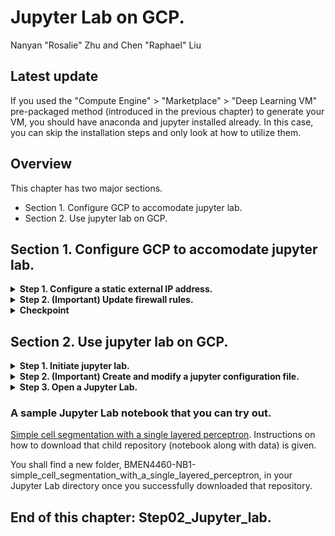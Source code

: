 # Jupyter Lab on GCP.
Nanyan "Rosalie" Zhu and Chen "Raphael" Liu

## Latest update
If you used the "Compute Engine" > "Marketplace" > "Deep Learning VM" pre-packaged method (introduced in the previous chapter) to generate your VM, you should have anaconda and jupyter installed already. In this case, you can skip the installation steps and only look at how to utilize them.

## Overview
This chapter has two major sections.
* Section 1. Configure GCP to accomodate jupyter lab.
* Section 2. Use jupyter lab on GCP.

## Section 1. Configure GCP to accomodate jupyter lab.

<details>
<summary><strong>Step 1. Configure a static external IP address.</strong></summary>
<br>

*To be honest this is not essential, but will make your future life easier. If the IP address is not set to be static, it might change every now and then, and you might have to look up the new IP address each time you need it.*

On GCP, go to "VPC network" > "External IP addresses".

<img src="/Step02_Jupyter_lab/Images/external_IP_address.png" alt="add_new_disk" width="200px" height="350px">

Change the IP address from "Ephemeral" to "Static". Give it a name you like.

<img src="/Step02_Jupyter_lab/Images/configure_static_address.png" alt="add_new_disk" width="300px" height="100px"> <img src="/Step02_Jupyter_lab/Images/configure_static_address_continued.png" alt="add_new_disk" width="300px" height="150px">

</details>

<details>
<summary><strong>Step 2. (Important) Update firewall rules.</strong></summary>
<br>

1. On GCP, go to "VPC network" > "Firewall rules".

<img src="/Step02_Jupyter_lab/Images/firewall_rules.png" alt="add_new_disk" width="500px" height="150px">

2. Set up a new firewall rule as shown below.
*To be frank, you can choose another port number, but we would recommend 4460 since that's the same as your course ID. In this way you won't need to keep track of too many numbers.*

<img src="/Step02_Jupyter_lab/Images/configure_firewall_rules.png" alt="add_new_disk" width="300px" height="500px"> <img src="/Step02_Jupyter_lab/Images/configure_firewall_rules_continued.png" alt="add_new_disk" width="300px" height="500px">

</details>

<details>
<summary><strong>Checkpoint</strong></summary>
<br>

At this stage, we want you to keep track of two things.

1) **Your external IP address.** Can be found in GCP > "Compute Engine" > "VM instances".
(In our case, 35.203.66.22)

<img src="/Step02_Jupyter_lab/Images/your_external_IP_address.png" alt="add_new_disk" width="600px" height="50px">

2) **Your port number that allows HTTP/HTTPS incoming traffic.** Can be found in GCP > "VPC network" > "Firewall rules".
(In our case, port 4460)

<img src="/Step02_Jupyter_lab/Images/your_port_allowed.png" alt="add_new_disk" width="600px" height="50px">

</details>

</details>

## Section 2. Use jupyter lab on GCP.

<details>
<summary><strong>Step 1. Initiate jupyter lab.</strong></summary>
<br>

1. Activate anaconda environment.

Go to GCP, start your VM instance, open SSH terminal. If unfamiliar, refer to chapter "Step00_set_up_GCP".

Activate the environment you need to work with
```
conda activate [myenv]
```

Example:
```
conda activate BMEN4460
```

After doing this, the "(base)" in the command line will become "([myenv])".
    
<img src="/Step02_Jupyter_lab/Images/activate_environment.png" alt="add_new_disk" width="600px" height="50px">


2. Make sure that you have installed jupyter lab.

*If it is already installed (as it should if you followed through chapter "Step01_manage_anaconda_on_GCP"), you can skip this. If not, you can use following command to install one of them. We personally prefer jupyter lab.*
```
conda install jupyter jupyterlab -c anaconda
```


3. Install a jupyter kernel in the respective environment.

```
python -m ipykernel install --user --name [myenv] --display-name "[Python (myenv)]"
```

Example:
```
python -m ipykernel install --user --name BMEN4460 --display-name "Python3.7 BMEN4460"
```    
    
Now the jupyter kernel is distinctively pointing to the python in the corresponding environment.

</details>


<details>
<summary><strong>Step 2. (Important) Create and modify a jupyter configuration file.</strong></summary>
<br>

*For this step, credit goes to [https://tudip.com/blog-post/run-jupyter-notebook-on-google-cloud-platform/](https://tudip.com/blog-post/run-jupyter-notebook-on-google-cloud-platform/). We were unaware of this before.*


1. Create the config.

```
jupyter lab --generate-config
```

A configuration file (somehow named after jupyter notebook instead of jupyter lab) will be created.

<img src="/Step02_Jupyter_lab/Images/create_jupyter_config.png" width="800px" height="50px">


2. Modify the config.

The next step is comparatively challenging, especially if you have no prior experience with text editors. You will need to access the config file using either the "nano" editor (as what we will use for demonstration) or any other editor you prefer.

```
nano /home/[username]/.jupyter/jupyter_notebook_config.py
```

and this will open the config file with the "nano" editor interface. To be frank it is quite intimidating at the first glance.
    
<img src="/Step02_Jupyter_lab/Images/jupyter_config_file.png" width="600px" height="600px">

You need to add the following lines to pretty much anywhere that is not commented out within the config file.

```
c = get_config()
c.NotebookApp.ip = '*'
c.NotebookApp.open_browser = False
c.NotebookApp.port = 4460
```

*Remember to replace the port "4460" with whatever you set up as your port number that allow HTTP/HTTPS traffic.*

The modified config file looks like this. We are so lazy and arrogant that we add the new configuration commands at the very top of the file. Once done, use Ctrl+X to exit and type "Y" to save changes, and follow up with an "Return/Enter" to confirm overwriting the existing config file.

<img src="/Step02_Jupyter_lab/Images/jupyter_config_file_modified.png" width="400px" height="300px">

**Now you are done with the difficult part.**


</details>

<details>
<summary><strong>Step 3. Open a Jupyter Lab.</strong></summary>
<br>

The next step is to open jupyter lab. Remember you should have your environment activated.

```
jupyter lab
```

The following lines shall show up in the SSH terminal.
    
<img src="/Step02_Jupyter_lab/Images/open_jupyter_lab.png" width="800px" height="200px">
    
Do you see that website url highlighted in red? You should notice the number following the colon is the port number allowing traffic that you set up earlier in this tutorial. Now copy the entire url, but replace the string (in our case "bmen4460") ahead of the colon with your external IP address (in our case 35.203.66.22). What you will get is something like:

```
http://35.203.66.22:4460/?token=a4a65a7cd90703e893dda91719d614ef68b2a071fe88d1af
```

Copy and paste that url to a browser on your own PC/laptop/etc. That will open up a jupyter lab page on your own device.
    
<img src="/Step02_Jupyter_lab/Images/opened_jupyter_lab.png" width="600px" height="400px">

</details>

### A sample Jupyter Lab notebook that you can try out.
[Simple cell segmentation with a single layered perceptron](https://github.com/RnR-2018/BMEN4460-NB1-simple_cell_segmentation_with_a_single_layered_perceptron). Instructions on how to download that child repository (notebook along with data) is given.

You shall find a new folder, BMEN4460-NB1-simple_cell_segmentation_with_a_single_layered_perceptron, in your Jupyter Lab directory once you successfully downloaded that repository.

## End of this chapter: Step02_Jupyter_lab.
